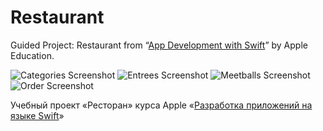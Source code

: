 # Restaurant
Guided Project: Restaurant from “[App Development with Swift](https://itunes.apple.com/ru/book/app-development-with-swift/id1219117996)” by Apple Education.

![Categories Screenshot](https://github.com/dbystruev/Restaurant/blob/master/Restaurant/images/Categories.png?raw=true)
![Entrees Screenshot](https://github.com/dbystruev/Restaurant/blob/master/Restaurant/images/Entrees.png?raw=true)
![Meetballs Screenshot](https://github.com/dbystruev/Restaurant/blob/master/Restaurant/images/Meatballs.png?raw=true)
![Order Screenshot](https://github.com/dbystruev/Restaurant/blob/master/Restaurant/images/Order.png?raw=true)

Учебный проект «Ресторан» курса Apple «[Разработка приложений на языке Swift](https://itunes.apple.com/ru/book/app-development-with-swift/id1219117996)»
